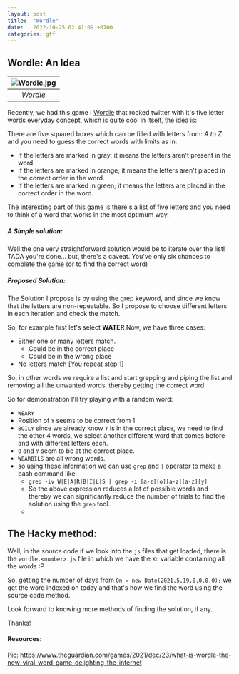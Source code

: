 ```yaml
---
layout: post
title:  "Wordle"
date:   2022-10-25 02:41:09 +0700
categories: gtf
---
```


## Wordle: An Idea

| ![Wordle.jpg](https://i.guim.co.uk/img/media/b4977654b509967eef77b87c256fa639f0ef807a/65_137_887_532/master/887.jpg?width=620&quality=45&dpr=2&s=none) | 
|:--:| 
| *Wordle* |

Recently, we had this game : [Wordle]() that rocked twitter with it's five letter words everyday concept, which is quite cool in itself, the idea is:

There are five squared boxes which can be filled with letters from: *A to Z* and you need to guess the correct words with limits as in:
- If the letters are marked in gray; it means the letters aren't present in the word.
- If the letters are marked in orange; it means the letters aren't placed in the correct order in the word.
- If the letters are marked in green; it means the letters are placed in the correct order in the word.

The interesting part of this game is there's a list of five letters and you need to think of a word that works in the most optimum way. 

##### A Simple solution:
Well the one very straightforward solution would be to iterate over the list! TADA you're done... but, there's a caveat. You've only six chances to complete the game (or to find the correct word)

##### Proposed Solution:
The Solution I propose is by using the grep keyword, and since we know that the letters are non-repeatable. So I propose to choose different letters in each iteration and check the match.

So, for example first let's select **WATER** <All letters are different>
Now, we have three cases:
- Either one or many letters match.
     - Could be in the correct place
     - Could be in the wrong place
- No letters match [You repeat step 1]

So, in other words we require a list and start grepping and piping the list and removing all the unwanted words, thereby getting the correct word.

So for demonstration I'll try playing with a random word:
- `WEARY` <All letters are different>
- Position of `Y` seems to be correct from 1
- `BOILY` since we already know `Y` is in the correct place, we need to find the other 4 words, we select another different word that comes before and with different letters each.
- `O` and `Y` seem to be at the correct place.
- `WEARBILS` are all wrong words. 
- so using these information we can use `grep` and `|` operator to make a bash command like:
  - `grep -iv W|E|A|R|B|I|L|S | grep -i [a-z][o][a-z][a-z][y]`
  - So the above expression reduces a lot of possible words and thereby we can significantly reduce the number of trials to find the solution using the `grep` tool.
  - 

## The Hacky method:

Well, in the source code if we look into the `js` files that get loaded, there is the `wordle.<number>.js` file in which we have the `Xn` variable containing all the words :P

So, getting the number of days from `Qn = new Date(2021,5,19,0,0,0,0);` we get the word indexed on today and that's how we find the word using the source code method.

Look forward to knowing more methods of finding the solution, if any... 
  
Thanks!

  
#### Resources:

Pic: https://www.theguardian.com/games/2021/dec/23/what-is-wordle-the-new-viral-word-game-delighting-the-internet



